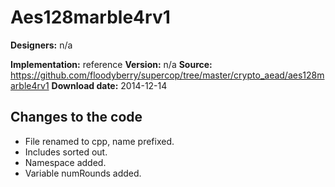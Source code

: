 # Aes128marble4rv1

**Designers:** n/a

**Implementation:** reference
**Version:** n/a
**Source:** https://github.com/floodyberry/supercop/tree/master/crypto_aead/aes128marble4rv1
**Download date:** 2014-12-14

## Changes to the code

* File renamed to cpp, name prefixed.
* Includes sorted out.
* Namespace added.
* Variable numRounds added.
